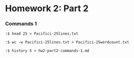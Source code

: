 # Homework 2: Part 2

### Commands 1

`:$ head 25 > Pacifici-25lines.txt`

`:$ wc -w Pacifici-25lines.txt > Pacifici-25wordcount.txt`

`:$ history 5 > hw2-part2-commands-1.md`
